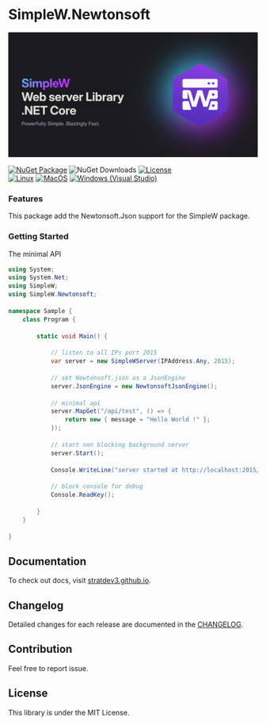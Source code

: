 # SimpleW.Newtonsoft

[![website](https://raw.githubusercontent.com/stratdev3/SimpleW/refs/heads/master/documentation/docs/public/simplew-og.png)](https://stratdev3.github.io/SimpleW)

[![NuGet Package](https://img.shields.io/nuget/v/SimpleW)](https://www.nuget.org/packages/SimpleW)
![NuGet Downloads](https://img.shields.io/nuget/dt/SimpleW)
[![License](https://img.shields.io/badge/License-MIT-green.svg)](licence)
<br/>
[![Linux](https://github.com/stratdev3/SimpleW/actions/workflows/build-linux.yml/badge.svg)](https://github.com/stratdev3/SimpleW/actions/workflows/build-linux.yml)
[![MacOS](https://github.com/stratdev3/SimpleW/actions/workflows/build-macos.yml/badge.svg)](https://github.com/stratdev3/SimpleW/actions/workflows/build-macos.yml)
[![Windows (Visual Studio)](https://github.com/stratdev3/SimpleW/actions/workflows/build-windows.yml/badge.svg)](https://github.com/stratdev3/SimpleW/actions/workflows/build-windows.yml)

### Features

This package add the Newtonsoft.Json support for the SimpleW package.

### Getting Started

The minimal API

```cs
using System;
using System.Net;
using SimpleW;
using SimpleW.Newtonsoft;

namespace Sample {
    class Program {

        static void Main() {

            // listen to all IPs port 2015
            var server = new SimpleWServer(IPAddress.Any, 2015);

            // set Newtonsoft.json as a JsonEngine
            server.JsonEngine = new NewtonsoftJsonEngine();

            // minimal api
            server.MapGet("/api/test", () => {
                return new { message = "Hello World !" };
            });

            // start non blocking background server
            server.Start();

            Console.WriteLine("server started at http://localhost:2015/");

            // block console for debug
            Console.ReadKey();

        }
    }

}
```

## Documentation

To check out docs, visit [stratdev3.github.io](https://stratdev3.github.io/SimpleW).

## Changelog

Detailed changes for each release are documented in the [CHANGELOG](https://github.com/stratdev3/SimpleW/blob/master/release.md).

## Contribution

Feel free to report issue.

## License
This library is under the MIT License.